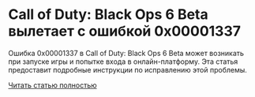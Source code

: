 # Call of Duty: Black Ops 6 Beta вылетает с ошибкой 0x00001337



Ошибка 0x00001337 в Call of Duty: Black Ops 6 Beta может возникать при запуске игры и попытке входа в онлайн-платформу. Эта статья предоставит подробные инструкции по исправлению этой проблемы.

[Читать статью полностью](https://xyberbara.com/gaming/0x00001337-black-ops-6-beta/)
